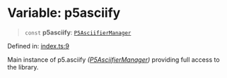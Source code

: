 # Variable: p5asciify

> `const` **p5asciify**: [`P5AsciifierManager`](../classes/P5AsciifierManager.md)

Defined in: [index.ts:9](https://github.com/humanbydefinition/p5.asciify/blob/00720ad8f2ef8d8a53f9642532fdf1c23814b144/src/lib/index.ts#L9)

Main instance of p5.asciify _([P5AsciifierManager](../classes/P5AsciifierManager.md))_ providing full access to the library.
